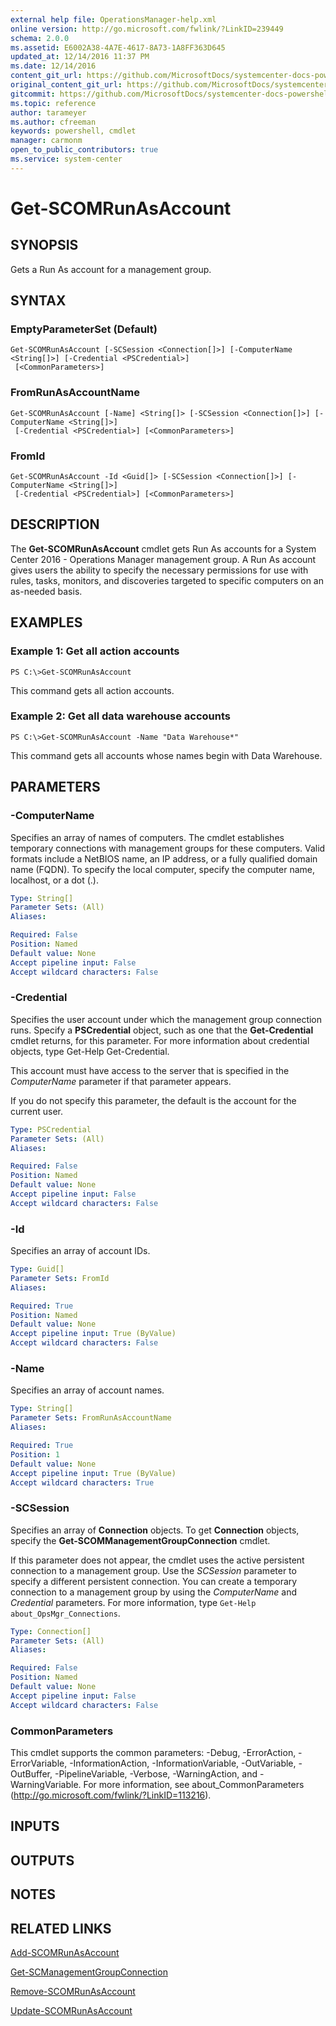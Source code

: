 ```yaml
---
external help file: OperationsManager-help.xml
online version: http://go.microsoft.com/fwlink/?LinkID=239449
schema: 2.0.0
ms.assetid: E6002A38-4A7E-4617-8A73-1A8FF363D645
updated_at: 12/14/2016 11:37 PM
ms.date: 12/14/2016
content_git_url: https://github.com/MicrosoftDocs/systemcenter-docs-powershell/blob/master/systemcenter-cmdlets/SystemCenter2016/OperationsManager/v1/Get-SCOMRunAsAccount.md
original_content_git_url: https://github.com/MicrosoftDocs/systemcenter-docs-powershell/blob/master/systemcenter-cmdlets/SystemCenter2016/OperationsManager/v1/Get-SCOMRunAsAccount.md
gitcommit: https://github.com/MicrosoftDocs/systemcenter-docs-powershell/blob/ddd0fefc9adaabb9394eb6c21b33370913d1830d/systemcenter-cmdlets/SystemCenter2016/OperationsManager/v1/Get-SCOMRunAsAccount.md
ms.topic: reference
author: tarameyer
ms.author: cfreeman
keywords: powershell, cmdlet
manager: carmonm
open_to_public_contributors: true
ms.service: system-center
---
```


# Get-SCOMRunAsAccount

## SYNOPSIS
Gets a Run As account for a management group.

## SYNTAX

### EmptyParameterSet (Default)
```
Get-SCOMRunAsAccount [-SCSession <Connection[]>] [-ComputerName <String[]>] [-Credential <PSCredential>]
 [<CommonParameters>]
```

### FromRunAsAccountName
```
Get-SCOMRunAsAccount [-Name] <String[]> [-SCSession <Connection[]>] [-ComputerName <String[]>]
 [-Credential <PSCredential>] [<CommonParameters>]
```

### FromId
```
Get-SCOMRunAsAccount -Id <Guid[]> [-SCSession <Connection[]>] [-ComputerName <String[]>]
 [-Credential <PSCredential>] [<CommonParameters>]
```

## DESCRIPTION
The **Get-SCOMRunAsAccount** cmdlet gets Run As accounts for a System Center 2016 - Operations Manager management group.
A Run As account gives users the ability to specify the necessary permissions for use with rules, tasks, monitors, and discoveries targeted to specific computers on an as-needed basis.

## EXAMPLES

### Example 1: Get all action accounts
```
PS C:\>Get-SCOMRunAsAccount
```

This command gets all action accounts.

### Example 2: Get all data warehouse accounts
```
PS C:\>Get-SCOMRunAsAccount -Name "Data Warehouse*"
```

This command gets all accounts whose names begin with Data Warehouse.

## PARAMETERS

### -ComputerName
Specifies an array of names of computers.
The cmdlet establishes temporary connections with management groups for these computers.
Valid formats include a NetBIOS name, an IP address, or a fully qualified domain name (FQDN).
To specify the local computer, specify the computer name, localhost, or a dot (.).

```yaml
Type: String[]
Parameter Sets: (All)
Aliases: 

Required: False
Position: Named
Default value: None
Accept pipeline input: False
Accept wildcard characters: False
```

### -Credential
Specifies the user account under which the management group connection runs.
Specify a **PSCredential** object, such as one that the **Get-Credential** cmdlet returns, for this parameter.
For more information about credential objects, type Get-Help Get-Credential.

This account must have access to the server that is specified in the *ComputerName* parameter if that parameter appears.

If you do not specify this parameter, the default is the account for the current user.

```yaml
Type: PSCredential
Parameter Sets: (All)
Aliases: 

Required: False
Position: Named
Default value: None
Accept pipeline input: False
Accept wildcard characters: False
```

### -Id
Specifies an array of account IDs.

```yaml
Type: Guid[]
Parameter Sets: FromId
Aliases: 

Required: True
Position: Named
Default value: None
Accept pipeline input: True (ByValue)
Accept wildcard characters: False
```

### -Name
Specifies an array of account names.

```yaml
Type: String[]
Parameter Sets: FromRunAsAccountName
Aliases: 

Required: True
Position: 1
Default value: None
Accept pipeline input: True (ByValue)
Accept wildcard characters: True
```

### -SCSession
Specifies an array of **Connection** objects.
To get **Connection** objects, specify the **Get-SCOMManagementGroupConnection** cmdlet.

If this parameter does not appear, the cmdlet uses the active persistent connection to a management group.
Use the *SCSession* parameter to specify a different persistent connection.
You can create a temporary connection to a management group by using the *ComputerName* and *Credential* parameters.
For more information, type `Get-Help about_OpsMgr_Connections`.

```yaml
Type: Connection[]
Parameter Sets: (All)
Aliases: 

Required: False
Position: Named
Default value: None
Accept pipeline input: False
Accept wildcard characters: False
```

### CommonParameters
This cmdlet supports the common parameters: -Debug, -ErrorAction, -ErrorVariable, -InformationAction, -InformationVariable, -OutVariable, -OutBuffer, -PipelineVariable, -Verbose, -WarningAction, and -WarningVariable. For more information, see about_CommonParameters (http://go.microsoft.com/fwlink/?LinkID=113216).

## INPUTS

## OUTPUTS

## NOTES

## RELATED LINKS

[Add-SCOMRunAsAccount](xref:SystemCenter2016/OperationsManager/v1/Add-SCOMRunAsAccount.md)

[Get-SCManagementGroupConnection](xref:SystemCenter2016/OperationsManager/v1/Get-SCManagementGroupConnection.md)

[Remove-SCOMRunAsAccount](xref:SystemCenter2016/OperationsManager/v1/Remove-SCOMRunAsAccount.md)

[Update-SCOMRunAsAccount](xref:SystemCenter2016/OperationsManager/v1/Update-SCOMRunAsAccount.md)

